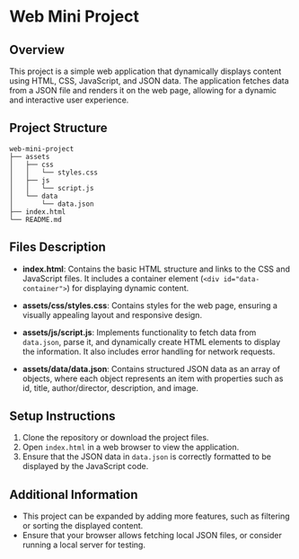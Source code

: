 # Web Mini Project

## Overview
This project is a simple web application that dynamically displays content using HTML, CSS, JavaScript, and JSON data. The application fetches data from a JSON file and renders it on the web page, allowing for a dynamic and interactive user experience.

## Project Structure
```
web-mini-project
├── assets
│   ├── css
│   │   └── styles.css
│   ├── js
│   │   └── script.js
│   └── data
│       └── data.json
├── index.html
└── README.md
```

## Files Description
- **index.html**: Contains the basic HTML structure and links to the CSS and JavaScript files. It includes a container element (`<div id="data-container">`) for displaying dynamic content.
  
- **assets/css/styles.css**: Contains styles for the web page, ensuring a visually appealing layout and responsive design.

- **assets/js/script.js**: Implements functionality to fetch data from `data.json`, parse it, and dynamically create HTML elements to display the information. It also includes error handling for network requests.

- **assets/data/data.json**: Contains structured JSON data as an array of objects, where each object represents an item with properties such as id, title, author/director, description, and image.

## Setup Instructions
1. Clone the repository or download the project files.
2. Open `index.html` in a web browser to view the application.
3. Ensure that the JSON data in `data.json` is correctly formatted to be displayed by the JavaScript code.

## Additional Information
- This project can be expanded by adding more features, such as filtering or sorting the displayed content.
- Ensure that your browser allows fetching local JSON files, or consider running a local server for testing.